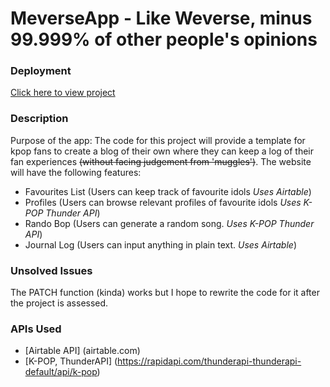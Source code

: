 # MeverseApp - Like Weverse, minus 99.999% of other people's opinions

### Deployment
 [Click here to view project](https://meverse.vercel.app/)

### Description 
Purpose of the app:
The code for this project will provide a template for kpop fans to create a blog of their own where they can keep a log of their fan experiences ~~(without facing judgement from 'muggles')~~. The website will have the following features: 
+ Favourites List (Users can keep track of favourite idols *Uses Airtable*)
+ Profiles (Users can browse relevant profiles of favourite idols *Uses K-POP Thunder API*)
+ Rando Bop (Users can generate a random song. *Uses K-POP Thunder API*)
+ Journal Log (Users can input anything in plain text. *Uses Airtable*)

### Unsolved Issues
The PATCH function (kinda) works but I hope to rewrite the code for it after the project is assessed.

### APIs Used
+ [Airtable API] (airtable.com)
+ [K-POP, ThunderAPI] (https://rapidapi.com/thunderapi-thunderapi-default/api/k-pop)

